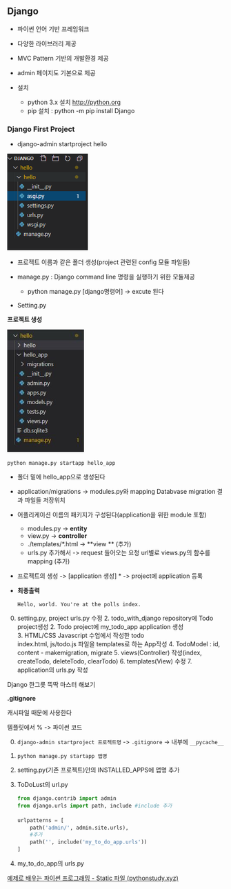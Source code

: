 ## Django

- 파이썬 언어 기반 프레임워크

- 다양한 라이브러리 제공
- MVC Pattern 기반의 개발환경 제공
- admin 페이지도 기본으로 제공

- 설치
  - python 3.x 설치 http://python.org
  - pip 설치 : python -m pip install Django



### Django First Project

- django-admin startproject hello

![image-20210115161810191](images/image-20210115161810191.png)

- 프로젝트 이름과 같은 폴더 생성(project 관련된 config 모듈 파일들)
- manage.py : Django command line 명령을 실행하기 위한 모듈제공
  - python manage.py [django명령어] -> excute 된다

- Setting.py





**프로젝트 생성**

![project](images/project.JPG)



```
python manage.py startapp hello_app
```

- 폴더 밑에 hello_app으로 생성된다
- application/migrations -> modules.py와 mapping Databvase migration 결과 파일들 저장위치

- 어플리케이션 이름의 패키지가 구성된다(application을 위한 module 포함)
  - modules.py -> **entity**
  - view.py -> **controller**
  - ./templates/*.html -> **view ** (추가)
  - urls.py 추가해서 -> request 들어오는 요청 url별로 views.py의 함수를 mapping (추가)

- 프로젝트의 생성 -> [application 생성] * -> project에 application 등록

- **최종출력**

  ```
  Hello, world. You're at the polls index.
  ```




0. setting.py, project urls.py 수정 
     2. todo_with_django repository에 Todo project생성
     2. Todo project에 my_todo_app application 생성  
     3. HTML/CSS Javascript 수업에서 작성한 todo  
        index.html, js/todo.js 파일을 templates로 하는 App작성
     4. TodoModel : id, content - makemigration, migrate
     5. views(Controller) 작성(index, createTodo, deleteTodo, clearTodo)
     6. templates(View) 수정
     7. application의 urls.py 작성

Django 한그릇 뚝딱 마스터 해보기



**.gitignore**

캐시파일 때문에 사용한다



템플릿에서 % -> 파이썬 코드



0. `django-admin startproject 프로젝트명` -> `.gitignore` -> 내부에 `__pycache__`

1. `python manage.py startapp 앱명`

2. setting.py(기존 프로젝트)안의 INSTALLED_APPS에 앱명 추가

3. ToDoLust의 url.py

   ```python
   from django.contrib import admin
   from django.urls import path, include #include 추가
   
   urlpatterns = [
       path('admin/', admin.site.urls),
       #추가
       path('', include('my_to_do_app.urls'))
   ]
   ```

   

4. my_to_do_app의 urls.py





[예제로 배우는 파이썬 프로그래밍 - Static 파일 (pythonstudy.xyz)](http://pythonstudy.xyz/python/article/314-Static-파일)